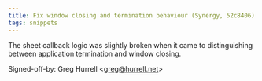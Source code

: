 ```yaml
---
title: Fix window closing and termination behaviour (Synergy, 52c8406)
tags: snippets
---
```


The sheet callback logic was slightly broken when it came to distinguishing between application termination and window closing.

Signed-off-by: Greg Hurrell &lt;greg@hurrell.net&gt;
